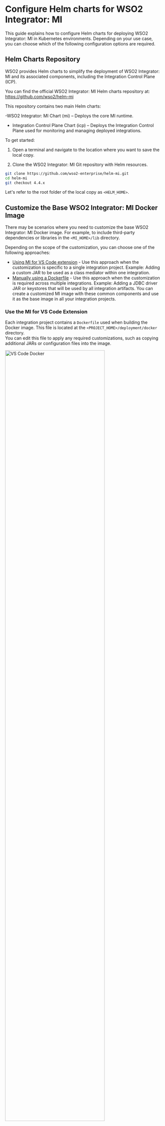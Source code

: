 # Configure Helm charts for WSO2 Integrator: MI

This guide explains how to configure Helm charts for deploying WSO2 Integrator:  MI in Kubernetes environments. Depending on your use case, you can choose which of the following configuration options are required.

## Helm Charts Repository

WSO2 provides Helm charts to simplify the deployment of WSO2 Integrator: MI and its associated components, including the Integration Control Plane (ICP).

You can find the official WSO2 Integrator: MI Helm charts repository at: <a target="_blank" href="https://github.com/wso2/helm-mi">https://github.com/wso2/helm-mi</a>

This repository contains two main Helm charts:

 -WSO2 Integrator: MI Chart (mi) – Deploys the core MI runtime.

 - Integration Control Plane Chart (icp) – Deploys the Integration Control Plane used for monitoring and managing deployed integrations.

To get started:

1. Open a terminal and navigate to the location where you want to save the local copy.

2. Clone the WSO2 Integrator: MI Git repository with Helm resources.

```bash
git clone https://github.com/wso2-enterprise/helm-mi.git
cd helm-mi
git checkout 4.4.x
```

Let's refer to the root folder of the local copy as `<HELM_HOME>`.

## Customize the Base WSO2 Integrator: MI Docker Image

There may be scenarios where you need to customize the base WSO2 Integrator: MI Docker image. For example, to include third-party dependencies or libraries in the `<MI_HOME>/lib` directory.

Depending on the scope of the customization, you can choose one of the following approaches:

- [Using MI for VS Code extension](#use-the-mi-for-vs-code-extension) - Use this approach when the customization is specific to a single integration project.
Example: Adding a custom JAR to be used as a class mediator within one integration.
- [Manually using a Dockerfile](#manually-using-a-dockerfile) - Use this approach when the customization is required across multiple integrations.
Example: Adding a JDBC driver JAR or keystores that will be used by all integration artifacts. You can create a customized MI image with these common components and use it as the base image in all your integration projects.

### Use the MI for VS Code Extension

Each integration project contains a `Dockerfile` used when building the Docker image. This file is located at the `<PROJECT_HOME>/deployment/docker` directory.  
You can edit this file to apply any required customizations, such as copying additional JARs or configuration files into the image.

<a href="{{base_path}}/assets/img/setup-and-install/vscode_docker_file.png"><img src="{{base_path}}/assets/img/setup-and-install/vscode_docker_file.png" alt="VS Code Docker" width="80%"></a>

### Manually using a Dockerfile

There may be scenarios where you need to create a customized base WSO2 Integrator: MI Docker image. For example, to include third-party dependencies such as JDBC drivers or keystores. In such cases, you can extend the official MI Docker image by creating a custom image using a Dockerfile

The example below shows how to copy custom JARs into the MI runtime's `lib` directory:

```docker
FROM docker.wso2.com/wso2mi:4.4.0

USER wso2carbon

ARG USER_HOME=/home/${USER}
ARG WSO2_SERVER_NAME=wso2mi
ARG WSO2_SERVER_VERSION=4.4.0
ARG WSO2_SERVER=${WSO2_SERVER_NAME}-${WSO2_SERVER_VERSION}
ARG WSO2_SERVER_HOME=${USER_HOME}/${WSO2_SERVER}

# copy libs
COPY --chown=wso2carbon:wso2 lib/*.jar ${WSO2_SERVER_HOME}/lib/
```

!!! Example "Explanation"
    The following command in the Dockerfile copies all `.jar` files from your local `lib/` folder into the `lib/` directory of the WSO2 Integrator: MI server image:

    ```docker
    COPY --chown=wso2carbon:wso2 lib/*.jar ${WSO2_SERVER_HOME}/lib/
    ```
    - `COPY`: Transfers all JARs from the local lib/ directory (next to the Dockerfile).

    - `--chown=wso2carbon:wso2`: Ensures correct file ownership for the runtime user.

    - `${WSO2_SERVER_HOME}/lib/`: This is the runtime library directory where the MI server loads JARs at startup.

!!! Note
    Before building the image, ensure all required JARs are placed inside a `lib/` folder alongside your Dockerfile.

Once the required changes have been done to the Dockerfile, run the following command to build the custom image. Replace `<CONTAINER_REGISTRY>`, `<IMAGE_REPO>`, and `<IMAGE_TAG>` as appropriate.

```bash
docker build . -t <CONTAINER_REGISTRY>/<IMAGE_REPO>:<IMAGE_TAG>
```

## Mount Keystore and Truststore via Kubernetes Secrets

WSO2 Integrator: MI includes self-signed certificates by default. However, when deploying to a production environment, it is strongly recommended to generate and use your own keystores.

If the keystores are not baked into the Docker image, you can mount them as a Kubernetes Secret.

### Step 1 - Create a Kubernetes Secret with the Keystores

!!! Note
    1. The Kubernetes secret should include the following JKS files
        - Primary keystore (e.g., `wso2carbon.jks`)
        - Internal keystore (e.g., `wso2internal.jks`)
        - Truststore (e.g., `client-truststore.jks`)

    2. The file names used in the secret can be customized. However, ensure you reference those exact names in the `values.yaml` file under the corresponding keystore and truststore configuration fields.

    3. For instructions on generating these keystores, see [Creating New Keystores]({{base_path}}/install-and-setup/setup/security/creating-keystores/).

In the following example, a Kubernetes secret named `jks-secret` is created with three JKS files. Replace the secret name, file names and namespace as needed.

```bash
kubectl create secret generic jks-secret \
  --from-file=wso2carbon.jks \
  --from-file=client-truststore.jks \
  --from-file=wso2internal.jks \
  -n <namespace>
```

### Step 2 - Update the Helm chart

In your `values.yaml` file, set the name of the Kubernetes secret under `wso2.deployment.JKSSecretName`:

```yaml
wso2:
  deployment:
    JKSSecretName: jks-secret
```

Then, specify the actual filenames of the keystore, truststore, and internal keystore as they were added to the Kubernetes secret. This ensures the WSO2 Integrator: MI loads the correct files at runtime.

```yaml
wso2:
  config:
    keyStore:
        primary:
            fileName: "wso2carbon.jks"
            alias: "wso2carbon"
            password: ""
            keyPassword: ""
        internal:
            fileName: "wso2internal.jks"
            alias: "wso2carbon"
            password: ""
            keyPassword: ""
    trustStore:
        primary:
            fileName: "client-truststore.jks"
            password: ""
```

!!! note
    The file names (`wso2carbon.jks`, `client-truststore.jks`, `wso2internal.jks`) must match the names you used when creating the secret with kubectl. You can use different file names, but you must reference them exactly in `values.yaml`.

## Define values for configurables

When deploying your integration to a Kubernetes cluster using the Helm chart, review the `config.properties` file in your integration project and provide values for each configurable as an environment variable.

!!! note
    As a best practice, integration developers should externalize environment-specific values using configurables. To learn more, see [Externalized Configuration]({{base_path}}/develop/externalized-configuration/).

**Set a configurable value as an environment variable**

The Helm chart for WSO2 Integrator: MI supports setting environment variables directly through the `values.yaml` file. Use this method to inject values for your configurables at deployment time.

In your `values.yaml` file, add the following under `wso2.deployment.env`:

```yaml
wso2:
  deployment:
    env:
      - name: BASE_URL
        value: https://api.dev.example.com
```

The above environment variables will be accessible to your integration through `${configs.BASE_URL}` etc.

## Secure Synapse configurations

WSO2 Integrator: MI includes Secure Vault functionality by default. However, for Kubernetes deployments, it is recommended to use **HashiCorp Vault** to securely store and manage secrets used in integration artifacts.

To configure WSO2 Integrator: MI to connect with HashiCorp Vault, update the following values in your `values.yaml` file:

```yaml
config:
  vault:
    hashicorp:
        # -- HashiCorp Vault URL
        address:
        # -- Static Token authentication. Only applicable if static token authentication.
        rootToken:
        # -- AppRole authentication roleId. Only applies if AppRole Pull authentication is used
        roleId:
        # -- AppRole authentication secretId. Only applies if AppRole Pull authentication is used
        secretId:
        # -- All resources fetched from the HashiCorp vault are cached for this number of milliseconds
        cacheableDuration: 15000
        # -- The version of the HashiCorp secret engine
        engineVersion: 2
        # -- The namespace value specified here applies globally to HashiCorp secrets in all synapse configurations
        namespace:
        # -- The Trust store that is used for SSL communication with the HashiCorp server
        trustStoreFile:
        # -- The Key store that is used for SSL communication with the HashiCorp server
        keyStoreFile:
        # -- The password of the keystore file that is used for SSL communication
        keyStorePassword:
```

For more details on how to use HashiCorp Vault with integration artifacts, refer to the [Using HashiCorp Secrets]({{base_path}}/install-and-setup/setup/security/using-hashicorp-secrets/) guide.

## Secure TOML configurations

To secure the passwords and other sensitive values used in the `deployment.toml` file of the WSO2 Integrator: MI, you need to use the **Secure vault** functionality.  
The **Internal Keystore** will be used for encryption and decryption during this process.

Follow the steps below to secure the TOML configurations:

1. Enable Secure vault.

    In your `values.yaml` file, set the following parameter to enable Secure vault:

    ```yaml
    wso2:
      config:
        secureVault:
          enabled: true
    ```

    Once enabled, all the password values provided via the Helm chart must be in encrypted format.  
    Refer to the [`[secrets]` section](https://github.com/wso2/helm-mi/blob/4.4.x/mi/confs/deployment.toml#L204) of the `deployment.toml` to identify which values require encryption.

2. Encrypt secret values.

    After identifying the values to encrypt, use the cipher tool as described in the [Encrypting Secrets using WSO2 Secure Vault]({{base_path}}/install-and-setup/setup/security/encrypting-plain-text/) documentation to generate the encrypted strings.

    Add the encrypted values back into the appropriate locations in your `values.yaml` file.

    !!! tip
        You can also use the MI CLI tool as an alternative to encrypt values. See [Encrypting Secrets with MI CLI]({{base_path}}/observe-and-manage/managing-integrations-with-micli/#encrypting-secrets-with-mi-cli) for more details.

3. Store Internal keystore password securely.

    You must add the internal keystore password (in **plain text**) to the respective **cloud provider’s secret or key management service**.  
    This value is required by the WSO2 Integrator: MI at startup to decrypt the Secure vault secrets.

4. Reference cloud provider secrets in `values.yaml`.
    
    After creating the required secret in your cloud provider, reference it in the `values.yaml` file under the appropriate provider-specific configuration block. These references will be used by the Helm chart to pass the credentials securely to the WSO2 Integrator: MI during deployment.
    
    Refer to the following guides based on your cloud environment for detailed instructions:

    - <a target="_blank" href="https://github.com/wso2/helm-mi/blob/4.4.x/mi/EXAMPLES.md#amazon-elastic-kubernetes-service-eks">Amazon Elastic Kubernetes Service (EKS)</a>
    - <a target="_blank" href="https://github.com/wso2/helm-mi/blob/4.4.x/mi/EXAMPLES.md#azure-kubernetes-service-aks">Azure Kubernetes Service (AKS)</a>
    - <a target="_blank" href="https://github.com/wso2/helm-mi/blob/4.4.x/mi/EXAMPLES.md#google-kubernetes-engine-gke">Google Kubernetes Engine (GKE)</a>

## User store configurations

In production environments, it is recommended to disable the file-based user store and configure an external RDBMS (or optionally, an LDAP) for user management.

Update the following values in your `values.yaml` file.

```yaml
wso2:
  config:
    userstore:
      file:
        # Recommended to disable for production deployments.
        enabled: false
      rdbms:
        # JDBC connection URL of the user database. Replace <DB_HOST>, <DB_PORT> and database name as needed.
        url: "jdbc:mysql://<DB_HOST>:<DB_PORT>/MI_USER_DB"
        # Database credentials.
        username: "<REPLACE>"
        password: "<REPLACE>"
        jdbc:
          # Fully qualified class name of the JDBC driver. Update based on your RDBMS.
          driver: "com.mysql.cj.jdbc.Driver"
          # Optional: JDBC connection pool parameters.
          poolParameters:
            maximumPoolSize: 10
            connectionTimeout: 30000
```

!!! Note
    1. It is recommended to **include the JDBC driver in your Docker image**, ensuring the WSO2 Integrator: MI can connect to databases without additional configuration. If you choose not to bundle the driver in the image, you must update the Helm chart to mount the driver JAR into the deployment.
    2. Ensure that the **database schema is initialized** before deploying the WSO2 Integrator: MI. Refer to [Configuring an RDBMS user store]({{base_path}}/install-and-setup/setup/user-stores/setting-up-a-userstore-in-mi/#configuring-an-rdbms-user-store/) for guidance on setting up the database.

## Coordination configurations

This is an **optional configuration**, required only if you plan to deploy stateful artifacts such as Scheduled Tasks, Message Processors, or Polling and Event-based Inbound Endpoints across multiple replicas. These artifacts require coordination to prevent duplicate executions and ensure consistent behavior across the cluster.

Update the following values in your `values.yaml` file.

```yaml
wso2:
  config:
    coordination:
      # -- Node ID for coordination
      nodeId: "$env{POD_NAME}"
      rdbms:
        # -- Coordination Database URL
        url: "jdbc:mysql://<DB_HOST>:<DB_PORT>/clusterdb"
        # -- Coordination Database username
        username: "<REPLACE>"
        # -- Coordination Database password
        password: "<REPLACE>"
        jdbc:
          # Fully qualified class name of the JDBC driver. Update based on your RDBMS.
          driver: "com.mysql.cj.jdbc.Driver"
```

!!! Note
    1. It is recommended to **include the JDBC driver in your Docker image**, ensuring the WSO2 Integrator: MI can connect to databases without additional configuration. If you choose not to bundle the driver in the image, you must update the Helm chart to mount the driver JAR into the deployment.
    2. Ensure that the **database schema is initialized** before deploying the WSO2 Integrator: MI. Refer to [Configuring Coordination database]({{base_path}}/install-and-setup/setup/deployment/deploying-wso2-mi/#database) for guidance on setting up the database.

## Analytics configuration

WSO2 Integrator: MI supports ELK-based analytics. It publishes analytics events as logs via log4j2 appenders. For cloud deployments, it is recommended to publish logs to stdout and use log collection agents such as Fluent Bit, CloudWatch Agent, or similar to stream logs to your preferred analytics backend.

For more details, see the [Elastic Stack-Based Operational Analytics for WSO2 Integrator: MI]({{base_path}}/mi-analytics/mi-elk-installation-guide/) documentation.

This section shows how to configure the Helm chart and update the `log4j2.properties` file to publish analytics events to the container output. Depending on your platform, you can modify these settings accordingly.

The following configurations will output logs similar to the example below:

```
mi-analytics : 03:01:51,399 [-] [message-flow-reporter-0-tenant--1234]  INFO ElasticStatisticsPublisher SYNAPSE_ANALYTICS_DATA {"serverInfo":{"hostname":"cloud-apis-intg-5b9f4ddf6d-c8z66","serverName":"localhost","ipAddress":"10.42.0.228","id":"cloud-apis-intg-5b9f4ddf6d-c8z66"},"timestamp":"2025-05-15T03:01:46.050Z","schemaVersion":1,"payload":{"metadata":{},"entityType":"API","failure":false,"latency":2841,"messageId":"urn:uuid:8b4b345a-6e8b-4dd8-94bb-8adec0c98b5e","correlation_id":"8b4b345a-6e8b-4dd8-94bb-8adec0c98b5e","apiDetails":{"method":"POST","apiContext":"/currencyapi","api":"CurrencyAPI","transport":"https","subRequestPath":"/"},"faultResponse":false,"entityClassName":"org.apache.synapse.api.API"}}
mi-analytics : 03:01:51,403 [-] [message-flow-reporter-0-tenant--1234]  INFO ElasticStatisticsPublisher SYNAPSE_ANALYTICS_DATA {"serverInfo":{"hostname":"cloud-apis-intg-5b9f4ddf6d-c8z66","serverName":"localhost","ipAddress":"10.42.0.228","id":"cloud-apis-intg-5b9f4ddf6d-c8z66"},"timestamp":"2025-05-15T03:01:47.152Z","schemaVersion":1,"payload":{"metadata":{},"endpointDetails":{"name":"CurrencyConverter_INTERNAL_ENDPOINT_REFERENCE"},"entityType":"Endpoint","failure":false,"latency":1708,"messageId":"urn:uuid:8b4b345a-6e8b-4dd8-94bb-8adec0c98b5e","correlation_id":"8b4b345a-6e8b-4dd8-94bb-8adec0c98b5e","faultResponse":false,"entityClassName":"org.apache.synapse.endpoints.Endpoint"}}
```

### Update the Helm chart

To enable analytics event publishing via logs, update your `values.yaml` file with the following configuration under `wso2.config`:

```yaml
wso2:
  config:
    analytics:
      # -- Enable/Disable analytics
      enabled: true
      # -- Analytics publisher (Publisher types supported are log and databridge)
      publisher: "log"
      # -- An identifier that will be published with the analytic.
      # -- You can use Kubernetes environment variables (e.g., $env{POD_NAME})
      id: ""
      # -- Prefix added when Elasticsearch analytics are being published
      prefix: "SYNAPSE_ANALYTICS_DATA"
      # -- Enable/Disable publishing API analytics data
      apiAnalytics: true
      # -- Enable/Disable publishing proxy service analytics data
      proxyServiceAnalytics: true
      # -- Enable/Disable publishing sequence analytics data
      sequenceAnalytics: true
      # -- Enable/Disable publishing endpoint analytics data
      endpointAnalytics: true
    mediation:
      flow:
        statistics:
          enable: true
          captureAll: true
```

### Update Log4J2 configuration

Open the `<HELM_HOME>/mi/confs` directory and edit the `log4j2.properties` file as follows:

1. Add `ELK_ANALYTICS_APPENDER` to the appenders list.

    ```
    appenders = ELK_ANALYTICS_APPENDER,.... (list of other available appenders)
    ```

2. Add the following configuration after the appenders:

    !!! note
        - If you're using a log aggregator like Fluent Bit or CloudWatch Agent, make sure the layout pattern is compatible with your log collector.
        - The layout pattern below prefixes each analytics log entry with `mi-analytics :` for easier identification and parsing.

    ``` log
    appender.ELK_ANALYTICS_APPENDER.type = Console
    appender.ELK_ANALYTICS_APPENDER.name = ELK_ANALYTICS_APPENDER
    appender.ELK_ANALYTICS_APPENDER.layout.type = PatternLayout
    appender.ELK_ANALYTICS_APPENDER.layout.pattern = mi-analytics : %d{HH:mm:ss,SSS} [%X{ip}-%X{host}] [%t] %5p %c{1} %m%n
    ```

3. Add ELKAnalytics to the loggers list:

    ``` log
    loggers = ELKAnalytics, ...(list of other available loggers)
    ```

4. Add the following configurations after the loggers.

    ``` log
    logger.ELKAnalytics.name = org.wso2.micro.integrator.analytics.messageflow.data.publisher.publish.elasticsearch.ElasticStatisticsPublisher
    logger.ELKAnalytics.level = DEBUG
    logger.ELKAnalytics.additivity = false
    logger.ELKAnalytics.appenderRef.ELK_ANALYTICS_APPENDER.ref = ELK_ANALYTICS_APPENDER
    ```

## Tracing configuration

WSO2 Integrator: MI supports OpenTelemetry for tracing. You can use it to export tracing data to various backends such as Jaeger, Zipkin.

Refer to the [Monitoring with OpenTelemetry]({{base_path}}/observe-and-manage/classic-observability-traces/monitoring-with-opentelemetry-mi/) guide for supported providers and configuration details.

In your `values.yaml` file, add the following under `wso2.config` to enable and configure tracing with **Jaeger**.

```yaml
wso2:
  config:
    opentelemetry:
      enable: true
      type: "jaeger"
      # -- Hostname of the OpenTelemetry tracing system
      host:
      # -- Port of the OpenTelemetry tracing system
      port:
      # -- Url of the OpenTelemetry tracing system. Instead of ‘host’ and ‘port’, ‘url’ can be used
      url:
    mediation:
      flow:
        statistics:
          captureAll: true
        tracer:
          collectPayloads: true
          collectMediationProperties: true
```

## Resource naming convention

Kubernetes artifacts generated by the Helm chart will follow the naming convention shown below.

```
<CLOUD_NAME>-<RELEASE_NAME>
```

 - **CLOUD_NAME**: Typically reflects the environment or organization name (e.g., wso2, dev, prod).

 - **RELEASE_NAME**: The name of the Helm release (e.g., mi, icp, mi-dev).

!!! Example
    If CLOUD_NAME=`wso2-cloud` and RELEASE_NAME=`dev-mi`, the k8s deployment for MI will be named as `wso2-cloud-dev-mi`

This naming helps clearly identify and manage resources across different environments.

### How to customize the names

You can set the `cloudName` at the top level of your `values.yaml` file,

```yaml
cloudName: wso2-cloud
```

You can specify the `RELEASE_NAME` when running the Helm install or upgrade command,

=== "Command"
    ```bash 
    helm install <RELEASE_NAME> . -n <NAMESPACE> --values values.yaml
    ```
=== "Example"     
    ```bash 
    helm install dev-mi . -n mi-test --values values.yaml
    ```

This ensures that all generated resources follow the naming convention for easier management and environment separation.

## What's next?

- To explore advanced configurations and vendor–specific cluster settings, refer to the <a target="_blank" href="https://github.com/wso2/helm-mi/blob/4.4.x/mi/EXAMPLES.md">Examples documentation</a> and the <a target="_blank" href="https://github.com/wso2/helm-mi/blob/4.4.x/mi/CONFIG.md">Config documentation</a> in the WSO2 Integrator: MI Helm Chart repository.

- For a hands-on experience deploying WSO2 Integrator: MI and the Integration Control Plane (ICP) in a local Kubernetes cluster using commonly used configurations, see the [Sample Deployment]({{base_path}}/install-and-setup/setup/deployment/sample-k8s-deployment/) guide.
